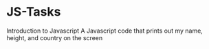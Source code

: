 # JS-Tasks
Introduction to Javascript
A Javascript code that prints out my name, height, and country on the screen

